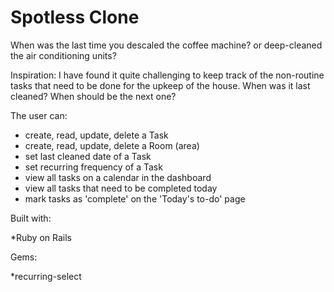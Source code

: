 # Spotless Clone

When was the last time you descaled the coffee machine? or deep-cleaned the air conditioning units? 

Inspiration: I have found it quite challenging to keep track of the non-routine tasks that need to be done for the upkeep of the house. When was it last cleaned? When should be the next one? 

The user can:
- create, read, update, delete a Task
- create, read, update, delete a Room (area) 
- set last cleaned date of a Task
- set recurring frequency of a Task
- view all tasks on a calendar in the dashboard
- view all tasks that need to be completed today
- mark tasks as 'complete' on the 'Today's to-do' page

Built with: 

*Ruby on Rails 


Gems:

*recurring-select
